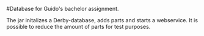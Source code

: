 #Database for Guido's bachelor assignment. 

The jar initalizes a Derby-database, adds parts and starts a webservice. It is possible to reduce the amount of parts for test purposes.